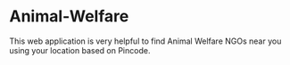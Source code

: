 # Animal-Welfare
This web application is very helpful to find Animal Welfare NGOs near you using your  location based on Pincode.
